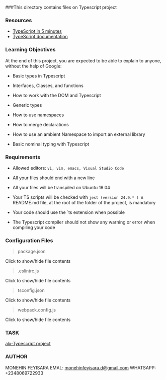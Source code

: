 ###This directory contains files on Typescript project


### Resources

* [TypeScript in 5 minutes](https://www.typescriptlang.org/docs/handbook/typescript-in-5-minutes.html)
* [TypeScript documentation](https://www.typescriptlang.org/docs/handbook/basic-types.html)

### Learning Objectives
At the end of this project, you are expected to be able to explain to anyone, without the help of Google:

* Basic types in Typescript

* Interfaces, Classes, and functions

* How to work with the DOM and Typescript

* Generic types

* How to use namespaces

* How to merge declarations

* How to use an ambient Namespace to import an external library

* Basic nominal typing with Typescript

### Requirements

* Allowed editors: `vi, vim, emacs, Visual Studio Code`

* All your files should end with a new line

* All your files will be transpiled on Ubuntu 18.04

* Your TS scripts will be checked with `jest (version 24.9.* )
A `README.md file, at the root of the folder of the project, is mandatory

* Your code should use the `ts extension when possible

* The Typescript compiler should not show any warning or error when compiling your code

### Configuration Files

> package.json

Click to show/hide file contents

> .eslintrc.js

Click to show/hide file contents

> tsconfig.json

Click to show/hide file contents

> webpack.config.js

Click to show/hide file contents

### TASK

[alx-Typescript project](https://intranet.alxswe.com/projects/1190)

### AUTHOR

MONEHIN FEYISARA
EMAL: monehinfeyisara.d@gmail.com
WHATSAPP: +2348069722933

